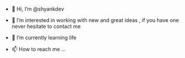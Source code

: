 - 👋 Hi, I’m @shyankdev
- 👀 I’m interested in working with new and great ideas , if you have one never hesitate to contact me 
- 🌱 I’m currently learning life 


- 📫 How to reach me ... 



<!---
shyankdev/shyankdev is a ✨ special ✨ repository because its `README.md` (this file) appears on your GitHub profile.
You can click the Preview link to take a look at your changes.
--->

